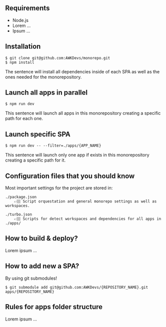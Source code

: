 ## Requirements
- Node.js
- Lorem ...
- Ipsum ... 

## Installation

```
$ git clone git@github.com:AWKDevs/monorepo.git
$ npm install 
```
The sentence will install all dependencies inside of each SPA as well as the ones needed for the monorepository.
## Launch all apps in parallel

```
$ npm run dev
```
This sentence will launch all apps in this monorepository creating a specific path for each one.

## Launch specific SPA 
``` 
$ npm run dev -- --filter=./apps/{APP_NAME}
```
This sentence will launch only one app if exists in this monorepository creating a specific path for it.

## Configuration files that you should know
Most important settings for the project are stored in:

```
./package.json
    👉🏽 Script orquestation and general monorepo settings as well as workspaces.

./turbo.json
    👉🏽 Scripts for detect workspaces and dependencies for all apps in ./apps/ 
```
## How to build & deploy? 
Lorem ipsum ...

## How to add new a SPA?
By using git submodules!
```
$ git submodule add git@github.com:AWKDevs/{REPOSITORY_NAME}.git apps/{REPOSITORY_NAME}
```

## Rules for apps folder structure 
Lorem ipsum ...